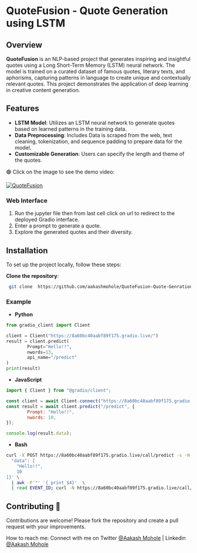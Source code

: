 

# QuoteFusion - Quote Generation using LSTM


## Overview

**QuoteFusion** is an NLP-based project that generates inspiring and insightful quotes using a Long Short-Term Memory (LSTM) neural network. The model is trained on a curated dataset of famous quotes, literary texts, and aphorisms, capturing patterns in language to create unique and contextually relevant quotes. This project demonstrates the application of deep learning in creative content generation.

## Features

- **LSTM Model**: Utilizes an LSTM neural network to generate quotes based on learned patterns in the training data.
- **Data Preprocessing**: Includes Data is scraped from the web, text cleaning, tokenization, and sequence padding to prepare data for the model.
- **Customizable Generation**: Users can specify the length and theme of the quotes.

🟢 Click on the image to see the demo video:

[![QuoteFusion](https://github.com/aakashmohole/QuoteFusion-Quote-Genration-using-LSTM/blob/main/img.png)](https://youtu.be/0h5OpzB5DPg)

### Web Interface

1. Run the jupyter file then from last cell click on url to redirect to the deployed Gradio interface.
2. Enter a prompt to generate a quote.
3. Explore the generated quotes and their diversity.



## Installation

To set up the project locally, follow these steps:

**Clone the repository**:

```bash
 git clone  https://github.com/aakashmohole/QuoteFusion-Quote-Genration-using-LSTM.git
 ```


### Example
- **Python**
```python
from gradio_client import Client

client = Client("https://8a60bc40aabf89f175.gradio.live/")
result = client.predict(
		Prompt="Hello!!",
		nwords=13,
		api_name="/predict"
)
print(result)
```

- **JavaScript**
```javascript
import { Client } from "@gradio/client";

const client = await Client.connect("https://8a60bc40aabf89f175.gradio.live/");
const result = await client.predict("/predict", { 		
		Prompt: "Hello!!", 		
		nwords: 10, 
});

console.log(result.data);
```

- **Bash**
```bash
curl -X POST https://8a60bc40aabf89f175.gradio.live/call/predict -s -H "Content-Type: application/json" -d '{
  "data": [
    "Hello!!",
    10
]}' \
  | awk -F'"' '{ print $4}'  \
  | read EVENT_ID; curl -N https://8a60bc40aabf89f175.gradio.live/call/predict/$EVENT_ID
```



## Contributing 🤝

Contributions are welcome! Please fork the repository and create a pull request with your improvements.


How to reach me: Connect with me on Twitter [@Aakash Mohole](https://twitter.com/AakashMohole) | Linkedin [@Aakash Mohole](https://www.linkedin.com/in/aakash-mohole-231359233/)
